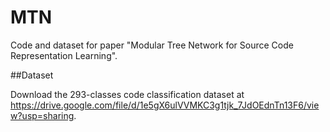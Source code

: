 # MTN

Code and dataset for paper "Modular Tree Network for Source Code Representation Learning".

##Dataset

Download the 293-classes code classification dataset at https://drive.google.com/file/d/1e5gX6ulVVMKC3g1tjk_7JdOEdnTn13F6/view?usp=sharing.
